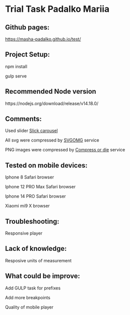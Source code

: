 <h1>Trial Task Padalko Mariia</h1>

<h2>Github pages:</h2>
<a href="https://masha-padalko.github.io/test/" target="_blank">https://masha-padalko.github.io/test/</a>
<h2>Project Setup:</h2>
<p>npm install</p>
<p>gulp serve</p>
<h2>Recommended Node version</h2>
<p>https://nodejs.org/download/release/v14.18.0/</p>

<h2>Comments:</h2>
<p>Used slider  <a href="https://kenwheeler.github.io/slick/" target="_blank">Slick carousel</a></p>
<p>All svg were compressed by <a href="https://jakearchibald.github.io/svgomg/" target="_blank">SVGOMG</a> service</p>
<p>PNG images were compressed by <a href="https://compress-or-die.com/" target="_blank">Compress or die</a> service</p>

<h2>Tested on mobile devices:</h2>
<p>Iphone 8 Safari browser</p>
<p>Iphone 12 PRO Max Safari browser</p>
<p>Iphone 14 PRO Safari browser</p>
<p>Xiaomi mi9 X browser</p>

<h2>Troubleshooting:</h2>
<p>Responsive player</p>

<h2>Lack of knowledge:</h2>
<p>Resposive units of measurement</p>

<h2>What could be improve:</h2>
<p>Add GULP task for prefixes</p>
<p>Add more breakpoints</p>
<p>Quality of mobile player</p>

